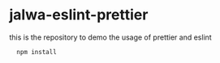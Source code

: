 # jalwa-eslint-prettier

this is the repository to demo the usage of prettier and eslint

```
  npm install
```

